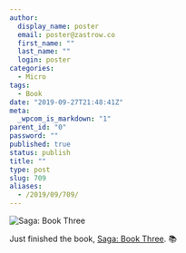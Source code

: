 ```yaml
---
author:
  display_name: poster
  email: poster@zastrow.co
  first_name: ""
  last_name: ""
  login: poster
categories:
  - Micro
tags:
  - Book
date: "2019-09-27T21:48:41Z"
meta:
  _wpcom_is_markdown: "1"
parent_id: "0"
password: ""
published: true
status: publish
title: ""
type: post
slug: 709
aliases:
  - /2019/09/709/
---
```

<p><img src="https://i.gr-assets.com/images/S/compressed.photo.goodreads.com/books/1642641939l/42835851.jpg" alt="Saga: Book Three" /></p>

<p>Just finished the book, <a href="https://www.goodreads.com/review/show/2992999521?utm_medium=api&amp;utm_source=rss">Saga: Book Three</a>. 📚</p>
